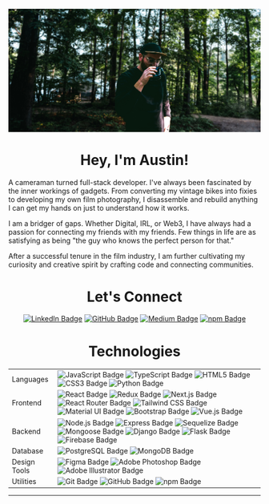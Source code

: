 <p align="center">
<img src="images/austin-camping.png" alt="austin-camping" align="center">
</p>

<h1 align="center">Hey, I'm Austin!</h1>

A cameraman turned full-stack developer. I've always been fascinated by the
inner workings of gadgets. From converting my vintage bikes into fixies to
developing my own film photography, I disassemble and rebuild anything I can get
my hands on just to understand how it works.

I am a bridger of gaps. Whether Digital, IRL, or Web3, I have always had a
passion for connecting my friends with my friends. Few things in life are as
satisfying as being "the guy who knows the perfect person for that."

After a successful tenure in the film industry, I am further cultivating my
curiosity and creative spirit by crafting code and connecting communities.

<h1 align="center">Let's Connect</h1>
<p align="center">
<a href="https://www.linkedin.com/in/austinrt/" target="_blank"><img src="https://img.shields.io/badge/LinkedIn-0A66C2?logo=linkedin&logoColor=fff&style=flat-square" alt="LinkedIn Badge"></a>
<a href="https://www.github.com/austin-rt/" target="_blank"><img src="https://img.shields.io/badge/GitHub-181717?logo=github&logoColor=fff&style=flat-square" alt="GitHub Badge"></a>
<a href="https://austinrt.medium.com/" target="_blank"><img src="https://img.shields.io/badge/Medium-000?logo=medium&logoColor=fff&style=flat-square" alt="Medium Badge"></a>
<a href="https://www.npmjs.com/~austinrt" target="_blank"><img src="https://img.shields.io/badge/npm-CB3837?logo=npm&logoColor=fff&style=flat-square" alt="npm Badge">
</a>
</p>

<h1 align="center">Technologies</h1>

<table>
  <tbody>
    <tr>
      <td>Languages</td>
      <td>
        <img src="https://img.shields.io/badge/JavaScript-F7DF1E?logo=javascript&logoColor=000&style=flat-square" alt="JavaScript Badge">
        <img src="https://img.shields.io/badge/TypeScript-3178C6?logo=typescript&logoColor=fff&style=flat-square" alt="TypeScript Badge">
        <img src="https://img.shields.io/badge/HTML5-E34F26?logo=html5&logoColor=fff&style=flat-square" alt="HTML5 Badge">
        <img src="https://img.shields.io/badge/CSS3-1572B6?logo=css3&logoColor=fff&style=flat-square" alt="CSS3 Badge">
        <img src="https://img.shields.io/badge/Python-3776AB?logo=python&logoColor=fff&style=flat-square" alt="Python Badge">
      </td>
    </tr>
    <tr>
      <td>Frontend</td>
      <td>
        <img src="https://img.shields.io/badge/React-61DAFB?logo=react&logoColor=000&style=flat-square" alt="React Badge">
        <img src="https://img.shields.io/badge/Redux-764ABC?logo=redux&logoColor=fff&style=flat-square" alt="Redux Badge">
        <img src="https://img.shields.io/badge/Next.js-000?logo=nextdotjs&logoColor=fff&style=flat-square" alt="Next.js Badge">
        <img alt="React Router Badge" src="https://img.shields.io/badge/React%20Router-CA4245?logo=reactrouter&logoColor=fff&style=flat-square">
        <img src="https://img.shields.io/badge/Tailwind%20CSS-06B6D4?logo=tailwindcss&logoColor=fff&style=flat-square" alt="Tailwind CSS Badge">
        <img src="https://img.shields.io/badge/Material%20UI-007FFF.svg?logo=data%3Aimage%2Fpng%3Bbase64%2CiVBORw0KGgoAAAANSUhEUgAAACAAAAAZCAMAAABn0dyjAAABpFBMVEX%2F%2F%2F%2F%2F%2F%2F%2F%2F%2F%2F%2F%2F%2F%2F%2F%2F%2F%2F%2F%2F%2F%2F%2F%2F%2F%2F%2F%2F%2F%2F%2F%2F%2F%2F%2F%2F%2F%2F%2F%2F%2F%2F%2F%2F%2F%2F%2F%2F%2F%2F%2F%2F%2F%2F%2F%2F%2F%2F%2F%2F%2F%2F%2F%2F%2F%2F%2F%2F%2F%2F%2F%2F%2F%2F%2F%2F%2F%2F%2F%2F%2F%2F%2F%2F%2F%2F%2F%2F%2F%2F%2F%2F%2F%2F%2F%2F%2F%2F%2F%2F%2F%2F%2F%2F%2F%2F%2F%2F%2F%2F%2F%2F%2F%2F%2F%2F%2F%2F%2F%2F%2F%2F%2F%2F%2F%2F%2F%2F%2F%2F%2F%2F%2F%2F%2F%2F%2F%2F%2F%2F%2F%2F%2F%2F%2F%2F%2F%2F%2F%2F%2F%2F%2F%2F%2F%2F%2F%2F%2F%2F%2F%2F%2F%2F%2F%2F%2F%2F%2F%2F%2F%2F%2F%2F%2F%2F%2F%2F%2F%2F%2F%2F%2F%2F%2F%2F%2F%2F%2F%2F%2F%2F%2F%2F%2F%2F%2F%2F%2F%2F%2F%2F%2F%2F%2F%2F%2F%2F%2F%2F%2F%2F%2F%2F%2F%2F%2F%2F%2F%2F%2F%2F%2F%2F%2F%2F%2F%2F%2F%2F%2F%2F%2F%2F%2F%2F%2F%2F%2F%2F%2F%2F%2F%2F%2F%2F%2F%2F%2F%2F%2F%2F%2F%2F%2F%2F%2F%2F%2F%2F%2F%2F%2F%2F%2F%2F%2F%2F%2F%2F%2F%2F%2F%2F%2F%2F%2F%2F%2F%2F%2F%2F%2F%2F%2F%2F%2F%2F%2F%2F%2F%2F%2F%2F%2F%2F%2F%2F%2F%2F%2F%2F%2F%2F%2F%2F%2F%2F%2F%2F%2F%2F%2F%2F%2F%2F%2F%2F%2F%2F%2F%2F%2F%2F%2F%2F%2F%2F%2F%2F%2F%2F%2F%2F%2F%2F%2F%2F%2F%2F%2F%2F%2F%2F%2F%2F%2F%2F%2F%2F%2F%2F%2F%2F%2F%2F%2F%2F%2F%2F%2F%2F%2F%2F%2F%2F%2F%2F%2F%2F%2F%2F%2F%2F%2F%2F%2F%2F%2F%2F%2F%2F%2F%2F%2F%2F%2F%2F%2F%2F%2F%2F%2F%2F%2F%2F%2F%2F%2F%2F%2F%2F%2F%2F%2F%2F%2F%2F%2F%2F%2F%2F%2F%2F%2F%2F%2F%2F%2F%2F%2F%2F%2F%2F%2F%2F%2F%2F%2F%2F%2F%2F%2F%2F%2F%2F%2F%2F%2F%2F%2F%2F%2F%2F%2F%2F%2F%2F%2F%2F%2F%2F%2F%2F%2F%2F%2F%2F%2F%2F%2F%2F%2F%2F%2F%2F%2F%2F%2F%2F%2F%2F%2F%2F%2F%2F%2F%2F%2F%2F%2F%2F%2F%2F%2F%2F%2F%2F%2F%2F%2F%2F%2F%2F%2F%2F%2F%2F%2F%2F%2F%2F%2F%2F%2F%2F%2F%2F%2F%2F%2F%2F%2F%2F%2F%2F%2F%2F%2F%2F%2F%2F%2F%2F%2F%2F%2F%2F%2F%2F%2F%2F%2F%2F%2F%2F%2F%2F%2F%2F%2F%2F%2F%2F%2F%2F%2F%2F%2F%2F%2F%2F%2F%2F%2F%2F%2F%2F8IgZTZAAAAi3RSTlMAAgMEBQYHCAkKCwwNDg8QERIVFxgZGh0fICEiJSYnKCkqLS4vMTI1Njc4Pj9AQ0RGSUpRUlRXWFpeX2hpamxvc3V6foWGiIuMjY%2BYmpyen6CjpKesrbCxs7W4ubq7vMLDxMXGx8rP0dPX2Nrb3N3e3%2BDh4uTl5ufo6ers7e7w8fLz9PX29%2Fj6%2B%2Fz9bRIcnQAAAXBJREFUeNpk0AOXM0EQheEb2%2Fps27aNtW3biHX%2F9E5PxXmO%2B7ytwtgrE5o9HLsC5VEPdjl4Bw0utpEXAFxoYxxrZOHPKdQIfY6TWS2wTZNbKiD3PvoAYX65TErgWCQPJSCnnxqg3B0iK8Ec2SOB0n0DOP23wGrg3F59aVVB7kDWvn%2Fcp5LKSOB6GwZUEL%2F1NcmKwv%2Fr8xJoJMgcx7UuUozch3mlMTgD4MkUNetvbICnGhz7Ugng%2FbCb%2FhGFxrgkAbzvtlLVADh7FboncQksveQWdqqBuNJBTfES4FhVwXh9EP6WoLJ2Qga1heCnOM8CwvJ6Vb76%2ByQA%2B6wKgEst5yDuDVPXd1vyBQkAE3QO2T7z3AjlfGteggrXEsmVD34ogU8H1CTqgkWSP%2FXtphfzVIr%2FUMO9Ts3kY%2BBmP3WjD1DLOkBd%2B6%2B8fPWNFfV87zdZkfgWQbOjiXu3Q%2BXDVRmwA51okHSaKQNOwGSRXebADecCAB9huN3nGl%2FiAAAAAElFTkSuQmCC&style=flat-square" alt="Material UI Badge">
        <img src="https://img.shields.io/badge/Bootstrap-7952B3?logo=bootstrap&logoColor=fff&style=flat-square" alt="Bootstrap Badge">
        <img src="https://img.shields.io/badge/Vue.js-4FC08D?logo=vuedotjs&logoColor=fff&style=flat-square" alt="Vue.js Badge">
      </td>
    </tr>
    <tr>
      <td>Backend</td>
      <td>
        <img src="https://img.shields.io/badge/Node.js-393?logo=nodedotjs&logoColor=fff&style=flat-square" alt="Node.js Badge">
        <img src="https://img.shields.io/badge/Express-000000?logo=express&logoColor=2361DAFB&style=flat-square" alt="Express Badge">
        <img src="https://img.shields.io/badge/Sequelize-52B0E7?logo=sequelize&logoColor=fff&style=flat-square" alt="Sequelize Badge">
        <img alt="Mongoose Badge" src="https://img.shields.io/badge/Mongoose%20-CA4245?logo=data%3Aimage%2Fpng%3Bbase64%2CiVBORw0KGgoAAAANSUhEUgAAAJcAAAA7CAMAAABBn%2BjeAAACzVBMVEX%2F%2F%2F%2F%2F%2F%2F%2F%2F%2F%2F%2F%2F%2F%2F%2F%2F%2F%2F%2F%2F%2F%2F%2F%2F%2F%2F%2F%2F%2F%2F%2F%2F%2F%2F%2F%2F%2F%2F%2F%2F%2F%2F%2F%2F%2F%2F%2F%2F%2F%2F%2F%2F%2F%2F%2F%2F%2F%2F%2F%2F%2F%2F%2F%2F%2F%2F%2F%2F%2F%2F%2F%2F%2F%2F%2F%2F%2F%2F%2F%2F%2F%2F%2F%2F%2F%2F%2F%2F%2F%2F%2F%2F%2F%2F%2F%2F%2F%2F%2F%2F%2F%2F%2F%2F%2F%2F%2F%2F%2F%2F%2F%2F%2F%2F%2F%2F%2F%2F%2F%2F%2F%2F%2F%2F%2F%2F%2F%2F%2F%2F%2F%2F%2F%2F%2F%2F%2F%2F%2F%2F%2F%2F%2F%2F%2F%2F%2F%2F%2F%2F%2F%2F%2F%2F%2F%2F%2F%2F%2F%2F%2F%2F%2F%2F%2F%2F%2F%2F%2F%2F%2F%2F%2F%2F%2F%2F%2F%2F%2F%2F%2F%2F%2F%2F%2F%2F%2F%2F%2F%2F%2F%2F%2F%2F%2F%2F%2F%2F%2F%2F%2F%2F%2F%2F%2F%2F%2F%2F%2F%2F%2F%2F%2F%2F%2F%2F%2F%2F%2F%2F%2F%2F%2F%2F%2F%2F%2F%2F%2F%2F%2F%2F%2F%2F%2F%2F%2F%2F%2F%2F%2F%2F%2F%2F%2F%2F%2F%2F%2F%2F%2F%2F%2F%2F%2F%2F%2F%2F%2F%2F%2F%2F%2F%2F%2F%2F%2F%2F%2F%2F%2F%2F%2F%2F%2F%2F%2F%2F%2F%2F%2F%2F%2F%2F%2F%2F%2F%2F%2F%2F%2F%2F%2F%2F%2F%2F%2F%2F%2F%2F%2F%2F%2F%2F%2F%2F%2F%2F%2F%2F%2F%2F%2F%2F%2F%2F%2F%2F%2F%2F%2F%2F%2F%2F%2F%2F%2F%2F%2F%2F%2F%2F%2F%2F%2F%2F%2F%2F%2F%2F%2F%2F%2F%2F%2F%2F%2F%2F%2F%2F%2F%2F%2F%2F%2F%2F%2F%2F%2F%2F%2F%2F%2F%2F%2F%2F%2F%2F%2F%2F%2F%2F%2F%2F%2F%2F%2F%2F%2F%2F%2F%2F%2F%2F%2F%2F%2F%2F%2F%2F%2F%2F%2F%2F%2F%2F%2F%2F%2F%2F%2F%2F%2F%2F%2F%2F%2F%2F%2F%2F%2F%2F%2F%2F%2F%2F%2F%2F%2F%2F%2F%2F%2F%2F%2F%2F%2F%2F%2F%2F%2F%2F%2F%2F%2F%2F%2F%2F%2F%2F%2F%2F%2F%2F%2F%2F%2F%2F%2F%2F%2F%2F%2F%2F%2F%2F%2F%2F%2F%2F%2F%2F%2F%2F%2F%2F%2F%2F%2F%2F%2F%2F%2F%2F%2F%2F%2F%2F%2F%2F%2F%2F%2F%2F%2F%2F%2F%2F%2F%2F%2F%2F%2F%2F%2F%2F%2F%2F%2F%2F%2F%2F%2F%2F%2F%2F%2F%2F%2F%2F%2F%2F%2F%2F%2F%2F%2F%2F%2F%2F%2F%2F%2F%2F%2F%2F%2F%2F%2F%2F%2F%2F%2F%2F%2F%2F%2F%2F%2F%2F%2F%2F%2F%2F%2F%2F%2F%2F%2F%2F%2F%2F%2F%2F%2F%2F%2F%2F%2F%2F%2F%2F%2F%2F%2F%2F%2F%2F%2F%2F%2F%2F%2F%2F%2F%2F%2F%2F%2F%2F%2F%2F%2F%2F%2F%2F%2F%2F%2F%2F%2F%2F%2F%2F%2F%2F%2F%2F%2F%2F%2F%2F%2F%2F%2F%2F%2F%2F%2F%2F%2F%2F%2F%2F%2F%2F%2F%2F%2F%2F%2F%2F%2F%2F%2F%2F%2F%2F%2F%2F%2F%2F%2F%2F%2F%2F%2F%2F%2F%2F%2F%2F%2F%2F%2F%2F%2F%2F%2F%2F%2F%2F%2F%2F%2F%2F%2F%2F%2F%2F%2F%2F%2F%2F%2F%2F%2F%2F%2F%2F%2F%2F%2F%2F%2F%2F%2F%2F%2F%2F%2F%2F%2F%2F%2F%2F%2F%2F%2F%2F%2F%2F%2F%2F%2F%2F%2F%2F%2F%2F%2F%2F%2F%2F%2F%2F%2F%2F%2F%2F%2F%2F%2F%2F%2F%2F%2F%2F%2F%2F%2F%2F%2F%2F%2F%2F%2F%2F%2F%2F%2F%2F%2F%2F%2F%2F%2F%2F%2F%2F%2F%2F%2F%2F%2F%2F%2F%2F%2F%2F%2F%2F%2F%2F%2F%2F%2F%2F%2F%2F%2F%2F%2F%2F%2F%2F%2F%2F%2F%2F%2F%2F%2F%2F%2F%2F%2F%2F%2F%2F%2F%2F%2F%2F%2F%2F%2F%2F%2F%2F%2F%2F%2F%2F%2F%2F%2F%2F%2F%2F%2F%2F%2F%2F%2F%2F%2F%2F%2F%2F%2F%2F%2F%2F%2F%2F%2F%2F%2F%2F%2F%2F%2F%2F%2F%2F%2F%2F%2F%2F%2F%2F%2F%2F%2F%2F%2F%2F%2F%2F%2F%2F%2F%2F%2F%2F%2F%2F%2F%2F%2F%2F%2F%2F%2F%2F%2F%2F%2F%2F%2F%2F%2F%2F%2F%2F%2F%2F%2F%2F%2F%2F%2F%2F%2F%2F%2F%2F%2F%2F%2F%2F%2F%2F%2F%2F%2F%2F%2F%2F%2F%2F%2F%2F%2F%2F%2F%2F%2F%2F%2F%2F%2F%2F%2F%2F%2F%2F%2F%2F%2F%2F%2F%2F%2F%2F%2F%2F%2F%2F%2F%2F%2F%2F%2F%2F%2F%2F%2F%2F%2F%2F%2F%2F%2F%2F%2F%2F%2F%2F%2F%2F%2F%2F%2F%2F%2F%2F%2F%2F%2F%2F%2F%2F9LpYSEAAAA7nRSTlMAAQIDBAUGBwgJCgsMDQ4PEBESExQVFhcYGRobHR4fICEjJCUmJygpKissLi8wMTIzNDU2Nzg5Ojs8Pj9BQkNERUZHSElKTE1OUFFSU1RVVldYWVpbXF1eX2BhYmNkZWZnaGlqa2xtbm9xcnN0dXZ4ent8fn%2BBgoOEhYaHiIqLjI2Oj5CRkpOUlpeYmZqcnZ6foKGio6SlpqeoqaqrrK2ur7CxsrO0tre4ubq7vb6%2FwMHCw8TFxsfIycrLzM3Oz9DR0tPU1dbX2Nna29zd3t%2Fg4eLj5OXm5%2Bjp6uvs7e7v8PHy8%2FT19vf4%2Bfr7%2FP3%2BHfR6HwAABRFJREFUeNrt2ANwawsUheFVt%2B9W17Zt27Zt27Zt27Zd27bdZo2tl9Q9OXF6%2FY39zx7uBV1ZtB05cWin2laQMmw5ds2pO8%2FffLF7%2B%2FrB5SMbZg5sV7usKX6GDt8ok%2Bx9d1k7W4zxpkBSsNOt7VM7VvnBdZXDWSDg2viWY%2B6nU0Sc4%2FXN41uXR7EzNDIyAtCPRcXenjvpahoVCP9weForaxQHy5rd5u6%2B8PDNNzs7u%2FcPywyinKDTByKomMTn7opWVtAj80bjdzz0SmAh9fqRzPoaxiJiwqlcls%2FtZZ1KQR9qTzrrkkahDu1JfjWpOOJiNDUVeG1Bawsdo1a9TqKYSWVTyLeQqjbXmRqTuJ4aXxZaKjXyRgwV2IvPZHg5yNgu8aEWAi5OrQnNtTvkT8U%2BYxHJSchRel0yRcV%2F%2BegWTYXiny9vZgQNWE16mkVl0mpVSiTtLZCrzTuKibk0o1nFNmM2XreLoriML%2BuaQk2W45yoylLcITkVeQyPUVzMGEgZV%2B644r5vJsWkPehvDtWsZjpRte8GvUn6V0eO9uc77U%2BnqIg2yGXdbOqhj7EU4bC6AZQrMd%2BVapmOlyRfWUCqVj0c5D0PioudY4MCZWaFUETStcHWUKyfPdXkZ9qdUrsgVdftZM33VMz74uKujWs3aNyq5%2FiF%2B32zKO6VZVVjiGp2k%2BpbhmMkJZMg1YtBj7OoVEZCSjqVujUv9tNwyKu8LYkaiK%2F%2FnxvJtBmQGkXdLX9LcgCEJgRQM%2B%2BM2mVQaglQteXCNOoodW0ayWUoquZxauw4llNmKUp9exlDHYXdIinpiyKmhVELG7GGMhfKNKPOYkNIOtqgkIa3qJ3VuWHuHfunUB%2BWopABEdTWPqykTOaKQ5nUXWQF5LPZlkntXbXtH04Z71TqbivytfhCnTj3qPmQehJXBXmGx1JXB8pNCqNerEUuo41Z1J37zM47gqm7y2bIUfY68ySGeNh9d%2FGPyaA2%2FHbO2%2FMtiSqlen%2F%2BHpRGUb7LjJGjuTOl%2FJ4fXjq0fY0yJYyNLWwrNekzY%2FsDX2ou7PPXMCoVdm7ulG2PgjMoIvTysJLI1TOOXqdmtikDOaU7r7gbzULSLx07nufoPRZ4cfR4jhNnzh93p2L%2BZ2cPm3dZrDwz4OH6PpWQr%2BaJ9d2toFC1hV%2BZL64UCpg4MY%2BbJQo5SwViTw%2FttuhRAoWS3e6sH9akFIowhgpmMwKYK74KChnJPONQ2EWKSt9epfGhGBaV5nJp5YDaFtBK1e2JYl2mdszhZK5Gl32HCjvSWIgk4Nn%2ByY3%2Fgy6aPRfpwjDmGA3VXU%2Bsh0cwX%2BKz7eNbloTuzDdK5LsM71DmjbEaXW1qZeVtE%2Fe3Dq0JvVkg34VGaSQzO0GNrs7TKPNsXgsr6NcW%2BS6cJXkB6nStnEwyfgj0z2A9E4Vd9RKZ1FCtro9jSF5EsdjLKhDYx4NQqyvrYCL5ygDFofTbuhBo4NtIvS7GpJHpLVEsqthCqA7Eu8TdNMTPI%2BiKCfX1dLR7%2F%2BrhvSsX91njxzIQ7Yp%2BuWtC%2B5qVS1mZGOKHaVkP%2BYaYinQ9m1oFP8GIu8gz5rP8vd50x8%2FRlwOQwyrwK4RdW8zwk%2FTJ%2F4rX8bWwazHw87p4EjItU%2BS6NuGndrEvACs7CrvsTH9y1zcLYA0FXXe%2BNsVP7uJqNE0SdnWxxk%2FvSur2gMIu4Od3MU7ya3aRf1PXv65%2FXf1Y4At%2BHW3fvnmd6%2B126Nv%2F3qABErxyNPQAAAAASUVORK5CYII%3D&style=flat-square">
        <img src="https://img.shields.io/badge/Django-092E20?logo=django&logoColor=fff&style=flat-square" alt="Django Badge">
        <img src="https://img.shields.io/badge/Flask-000?logo=flask&logoColor=fff&style=flat-square" alt="Flask Badge">
        <img src="https://img.shields.io/badge/Firebase-FFCA28?logo=firebase&logoColor=000&style=flat-square" alt="Firebase Badge">
      </td>
    </tr>
    <tr>
      <td>Database</td>
      <td>
        <img src="https://img.shields.io/badge/PostgreSQL-4169E1?logo=postgresql&logoColor=fff&style=flat-square" alt="PostgreSQL Badge">
        <img src="https://img.shields.io/badge/MongoDB-47A248?logo=mongodb&logoColor=fff&style=flat-square" alt="MongoDB Badge">
      </td>
    </tr>
    <tr>
      <td>Design Tools</td>
      <td>
        <img src="https://img.shields.io/badge/Figma-F24E1E?logo=figma&logoColor=fff&style=flat-square" alt="Figma Badge">
        <img src="https://img.shields.io/badge/Adobe%20Photoshop-31A8FF?logo=adobephotoshop&logoColor=fff&style=flat-square" alt="Adobe Photoshop Badge">
        <img src="https://img.shields.io/badge/Adobe%20Illustrator-FF9A00?logo=adobeillustrator&logoColor=fff&style=flat-square" alt="Adobe Illustrator Badge">
      </td>
    </tr>
    <tr>
      <td>Utilities</td>
      <td>
        <img src="https://img.shields.io/badge/Git-F05032?logo=git&logoColor=fff&style=flat-square" alt="Git Badge">
        <img src="https://img.shields.io/badge/GitHub-181717?logo=github&logoColor=fff&style=flat-square" alt="GitHub Badge">
        <img src="https://img.shields.io/badge/npm-CB3837?logo=npm&logoColor=fff&style=flat-square" alt="npm Badge">
      </td>
    </tr>
  </tbody>
</table>

<hr />
<br />

<!-- ![Austin's GitHub stats](https://github-readme-stats.vercel.app/api?username=austin-rt&show_icons=true&theme=dark) -->
